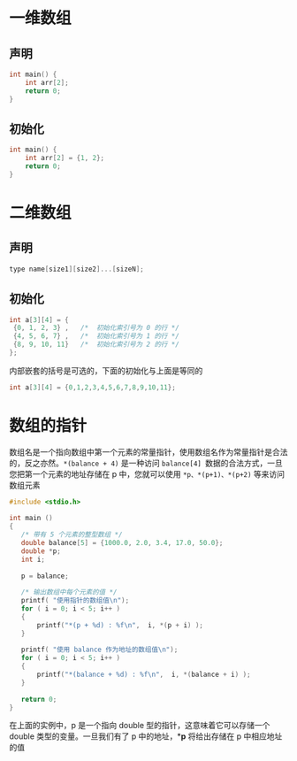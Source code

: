 # 一维数组

## 声明

```c
int main() {
    int arr[2];
    return 0;
}
```

## 初始化

```c
int main() {
    int arr[2] = {1, 2};
    return 0;
}
```

# 二维数组

## 声明

```c
type name[size1][size2]...[sizeN];
```

## 初始化

```c
int a[3][4] = {  
 {0, 1, 2, 3} ,   /*  初始化索引号为 0 的行 */
 {4, 5, 6, 7} ,   /*  初始化索引号为 1 的行 */
 {8, 9, 10, 11}   /*  初始化索引号为 2 的行 */
};
```

内部嵌套的括号是可选的，下面的初始化与上面是等同的

```c
int a[3][4] = {0,1,2,3,4,5,6,7,8,9,10,11};
```

# 数组的指针

数组名是一个指向数组中第一个元素的常量指针，使用数组名作为常量指针是合法的，反之亦然。`*(balance + 4)` 是一种访问 `balance[4] `数据的合法方式，一旦您把第一个元素的地址存储在 p 中，您就可以使用 `*p、*(p+1)、*(p+2)` 等来访问数组元素

```c
#include <stdio.h>
 
int main ()
{
   /* 带有 5 个元素的整型数组 */
   double balance[5] = {1000.0, 2.0, 3.4, 17.0, 50.0};
   double *p;
   int i;
 
   p = balance;
 
   /* 输出数组中每个元素的值 */
   printf( "使用指针的数组值\n");
   for ( i = 0; i < 5; i++ )
   {
       printf("*(p + %d) : %f\n",  i, *(p + i) );
   }
 
   printf( "使用 balance 作为地址的数组值\n");
   for ( i = 0; i < 5; i++ )
   {
       printf("*(balance + %d) : %f\n",  i, *(balance + i) );
   }
 
   return 0;
}
```

在上面的实例中，p 是一个指向 double 型的指针，这意味着它可以存储一个 double 类型的变量。一旦我们有了 p 中的地址，***p** 将给出存储在 p 中相应地址的值